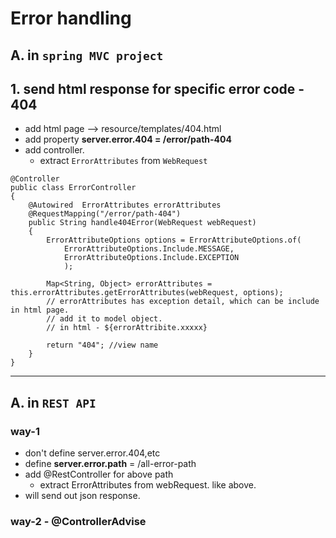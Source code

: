 # Error handling

## A. in `spring MVC project`
## 1. send html response for specific error code - 404
- add html page --> resource/templates/404.html 
- add property **server.error.404 = /error/path-404**
- add controller.
  - extract `ErrorAttributes` from  `WebRequest`
```
@Controller
public class ErrorController
{
    @Autowired  ErrorAttributes errorAttributes
    @RequestMapping("/error/path-404")
    public String handle404Error(WebRequest webRequest) 
    {
        ErrorAttributeOptions options = ErrorAttributeOptions.of(
            ErrorAttributeOptions.Include.MESSAGE, 
            ErrorAttributeOptions.Include.EXCEPTION
            );
        
        Map<String, Object> errorAttributes = this.errorAttributes.getErrorAttributes(webRequest, options);
        // errorAttributes has exception detail, which can be include in html page.
        // add it to model object.
        // in html - ${errorAttribite.xxxxx}
        
        return "404"; //view name
    }
}
```

---
## A. in `REST API`
### way-1
- don't define server.error.404,etc
- define **server.error.path** = /all-error-path
- add @RestController for above path
  - extract ErrorAttributes  from webRequest. like above.
- will send out json response.

### way-2 - @ControllerAdvise


